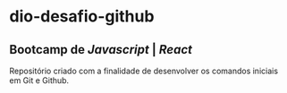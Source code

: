 # dio-desafio-github

## Bootcamp de <i>Javascript</i> | <i>React</i>

Repositório criado com a finalidade de desenvolver os comandos iniciais em Git e Github.

